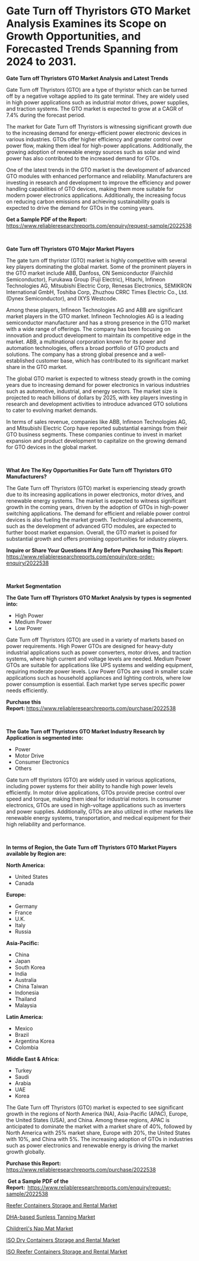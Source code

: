 <p><h1>Gate Turn off Thyristors GTO Market Analysis Examines its Scope on Growth Opportunities, and Forecasted Trends Spanning from 2024 to 2031.</h1></p><p><strong>Gate Turn off Thyristors GTO Market Analysis and Latest Trends</strong></p>
<p><p>Gate Turn off Thyristors (GTO) are a type of thyristor which can be turned off by a negative voltage applied to its gate terminal. They are widely used in high power applications such as industrial motor drives, power supplies, and traction systems. The GTO market is expected to grow at a CAGR of 7.4% during the forecast period.</p><p>The market for Gate Turn off Thyristors is witnessing significant growth due to the increasing demand for energy-efficient power electronic devices in various industries. GTOs offer higher efficiency and greater control over power flow, making them ideal for high-power applications. Additionally, the growing adoption of renewable energy sources such as solar and wind power has also contributed to the increased demand for GTOs.</p><p>One of the latest trends in the GTO market is the development of advanced GTO modules with enhanced performance and reliability. Manufacturers are investing in research and development to improve the efficiency and power handling capabilities of GTO devices, making them more suitable for modern power electronics applications. Additionally, the increasing focus on reducing carbon emissions and achieving sustainability goals is expected to drive the demand for GTOs in the coming years.</p></p>
<p><strong>Get a Sample PDF of the Report:&nbsp;</strong> <a href="https://www.reliableresearchreports.com/enquiry/request-sample/2022538">https://www.reliableresearchreports.com/enquiry/request-sample/2022538</a></p>
<p>&nbsp;</p>
<p><strong>Gate Turn off Thyristors GTO Major Market Players</strong></p>
<p><p>The gate turn off thyristor (GTO) market is highly competitive with several key players dominating the global market. Some of the prominent players in the GTO market include ABB, Danfoss, ON Semiconductor (Fairchild Semiconductor), Furukawa Group (Fuji Electric), Hitachi, Infineon Technologies AG, Mitsubishi Electric Corp, Renesas Electronics, SEMIKRON International GmbH, Toshiba Corp, Zhuzhou CRRC Times Electric Co., Ltd. (Dynex Semiconductor), and IXYS Westcode.</p><p>Among these players, Infineon Technologies AG and ABB are significant market players in the GTO market. Infineon Technologies AG is a leading semiconductor manufacturer and has a strong presence in the GTO market with a wide range of offerings. The company has been focusing on innovation and product development to maintain its competitive edge in the market. ABB, a multinational corporation known for its power and automation technologies, offers a broad portfolio of GTO products and solutions. The company has a strong global presence and a well-established customer base, which has contributed to its significant market share in the GTO market.</p><p>The global GTO market is expected to witness steady growth in the coming years due to increasing demand for power electronics in various industries such as automotive, industrial, and energy sectors. The market size is projected to reach billions of dollars by 2025, with key players investing in research and development activities to introduce advanced GTO solutions to cater to evolving market demands.</p><p>In terms of sales revenue, companies like ABB, Infineon Technologies AG, and Mitsubishi Electric Corp have reported substantial earnings from their GTO business segments. These companies continue to invest in market expansion and product development to capitalize on the growing demand for GTO devices in the global market.</p></p>
<p>&nbsp;</p>
<p><strong>What Are The Key Opportunities For Gate Turn off Thyristors GTO Manufacturers?</strong></p>
<p><p>The Gate Turn off Thyristors (GTO) market is experiencing steady growth due to its increasing applications in power electronics, motor drives, and renewable energy systems. The market is expected to witness significant growth in the coming years, driven by the adoption of GTOs in high-power switching applications. The demand for efficient and reliable power control devices is also fueling the market growth. Technological advancements, such as the development of advanced GTO modules, are expected to further boost market expansion. Overall, the GTO market is poised for substantial growth and offers promising opportunities for industry players.</p></p>
<p><strong>Inquire or Share Your Questions If Any Before Purchasing This Report:</strong> <a href="https://www.reliableresearchreports.com/enquiry/pre-order-enquiry/2022538">https://www.reliableresearchreports.com/enquiry/pre-order-enquiry/2022538</a></p>
<p>&nbsp;</p>
<p><strong>Market Segmentation</strong></p>
<p><strong>The Gate Turn off Thyristors GTO Market Analysis by types is segmented into:</strong></p>
<p><ul><li>High Power</li><li>Medium Power</li><li>Low Power</li></ul></p>
<p><p>Gate Turn off Thyristors (GTO) are used in a variety of markets based on power requirements. High Power GTOs are designed for heavy-duty industrial applications such as power converters, motor drives, and traction systems, where high current and voltage levels are needed. Medium Power GTOs are suitable for applications like UPS systems and welding equipment, requiring moderate power levels. Low Power GTOs are used in smaller scale applications such as household appliances and lighting controls, where low power consumption is essential. Each market type serves specific power needs efficiently.</p></p>
<p><strong>Purchase this Report:&nbsp;</strong><a href="https://www.reliableresearchreports.com/purchase/2022538">https://www.reliableresearchreports.com/purchase/2022538</a></p>
<p>&nbsp;</p>
<p><strong>The Gate Turn off Thyristors GTO Market Industry Research by Application is segmented into:</strong></p>
<p><ul><li>Power</li><li>Motor Drive</li><li>Consumer Electronics</li><li>Others</li></ul></p>
<p><p>Gate turn off thyristors (GTO) are widely used in various applications, including power systems for their ability to handle high power levels efficiently. In motor drive applications, GTOs provide precise control over speed and torque, making them ideal for industrial motors. In consumer electronics, GTOs are used in high-voltage applications such as inverters and power supplies. Additionally, GTOs are also utilized in other markets like renewable energy systems, transportation, and medical equipment for their high reliability and performance.</p></p>
<p>&nbsp;</p>
<p><strong>In terms of Region, the Gate Turn off Thyristors GTO Market Players available by Region are:</strong></p>
<p>
    <p> <strong> North America: </strong>
        <ul>
            <li>United States</li>
            <li>Canada</li>
        </ul>
        </p> 
    <p> <strong> Europe: </strong>
        <ul>
            <li>Germany</li>
            <li>France</li>
            <li>U.K.</li>
            <li>Italy</li>
            <li>Russia</li>
        </ul>
        </p> 
    <p> <strong> Asia-Pacific: </strong>
        <ul>
            <li>China</li>
            <li>Japan</li>
            <li>South Korea</li>
            <li>India</li>
            <li>Australia</li>
            <li>China Taiwan</li>
            <li>Indonesia</li>
            <li>Thailand</li>
            <li>Malaysia</li>
        </ul>
        </p> 
    <p> <strong> Latin America: </strong>
        <ul>
            <li>Mexico</li>
            <li>Brazil</li>
            <li>Argentina Korea</li>
            <li>Colombia</li>
        </ul>
        </p> 
    <p> <strong> Middle East & Africa: </strong>
        <ul>
            <li>Turkey</li>
            <li>Saudi</li>
            <li>Arabia</li>
            <li>UAE</li>
            <li>Korea</li>
        </ul>
    </p>
    </p>
<p><p>The Gate Turn off Thyristors (GTO) market is expected to see significant growth in the regions of North America (NA), Asia-Pacific (APAC), Europe, the United States (USA), and China. Among these regions, APAC is anticipated to dominate the market with a market share of 40%, followed by North America with 25% market share, Europe with 20%, the United States with 10%, and China with 5%. The increasing adoption of GTOs in industries such as power electronics and renewable energy is driving the market growth globally.</p></p>
<p><strong>Purchase this Report: </strong><a href="https://www.reliableresearchreports.com/purchase/2022538">https://www.reliableresearchreports.com/purchase/2022538</a></p>
<p>&nbsp;<strong>Get a Sample PDF of the Report:&nbsp;&nbsp;</strong><a href="https://www.reliableresearchreports.com/enquiry/request-sample/2022538">https://www.reliableresearchreports.com/enquiry/request-sample/2022538</a></p>
<p><strong></strong></p>
<p><p><a href="https://funky-papaya-cf4.notion.site/Reefer-Containers-Storage-and-Rental-Market-Furnish-Information-about-Market-Size-Market-Share-Mar-8540b60db33b4477a1af7695fe1bed1a">Reefer Containers Storage and Rental Market</a></p><p><a href="https://view.publitas.com/reportprime-1/dha-based-sunless-tanning-market-size-and-growth-market-segmentation-regional-and-country-breakdowns-and-market-trends-for-period-from-2024-2031/">DHA-based Sunless Tanning Market</a></p><p><a href="https://view.publitas.com/reportprime-1/children-s-nap-mat-market-size-market-trends-and-growth-outlook-forecasted-for-period-from-2024-to-2031/">Children\'s Nap Mat Market</a></p><p><a href="https://sore-arch-6db.notion.site/ISO-Dry-Containers-Storage-and-Rental-Market-Size-Global-Industry-Overview-Market-Segmentation-and-6d33e86451e848e78d252cc97bed97b1">ISO Dry Containers Storage and Rental Market</a></p><p><a href="https://confirmed-shield-e13.notion.site/ISO-Reefer-Containers-Storage-and-Rental-Market-Size-Growing-and-Forecasted-for-period-from-2024-2-cf272f8a98a44487b94034288c4e3c6e">ISO Reefer Containers Storage and Rental Market</a></p></p>